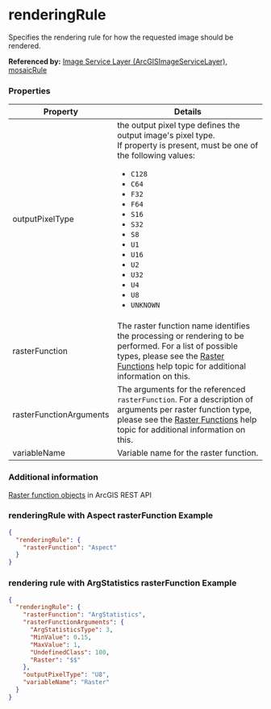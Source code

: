 # renderingRule

Specifies the rendering rule for how the requested image should be rendered.

**Referenced by:** [Image Service Layer (ArcGISImageServiceLayer)](imageServiceLayer.md), [mosaicRule](mosaicRule.md)

### Properties

| Property | Details
| --- | ---
| outputPixelType | the output pixel type defines the output image's pixel type.<br>If property is present, must be one of the following values: <ul><li>`C128`</li><li>`C64`</li><li>`F32`</li><li>`F64`</li><li>`S16`</li><li>`S32`</li><li>`S8`</li><li>`U1`</li><li>`U16`</li><li>`U2`</li><li>`U32`</li><li>`U4`</li><li>`U8`</li><li>`UNKNOWN`</li></ul>
| rasterFunction | The raster function name identifies the processing or rendering to be performed. For a list of possible types, please see the [Raster Functions](http://resources.arcgis.com/en/help/arcgis-rest-api/#/Raster_Function_Objects/02r3000000rv000000/) help topic for additional information on this.
| rasterFunctionArguments | The arguments for the referenced `rasterFunction`. For a description of arguments per raster function type, please see the [Raster Functions](http://resources.arcgis.com/en/help/arcgis-rest-api/#/Raster_Function_Objects/02r3000000rv000000/) help topic for additional information on this.
| variableName | Variable name for the raster function.


### Additional information

[Raster function objects](http://resources.arcgis.com/en/help/arcgis-rest-api/index.html#//02r3000000rv000000) in ArcGIS REST API

### renderingRule with Aspect rasterFunction Example

```json
{
  "renderingRule": {
    "rasterFunction": "Aspect"
  }
}
```
### rendering rule with ArgStatistics rasterFunction Example

```json
{
  "renderingRule": {
    "rasterFunction": "ArgStatistics",
    "rasterFunctionArguments": {
      "ArgStatisticsType": 3,
      "MinValue": 0.15,
      "MaxValue": 1,
      "UndefinedClass": 100,
      "Raster": "$$"
    },
    "outputPixelType": "U8",
    "variableName": "Raster"
  }
}
```

